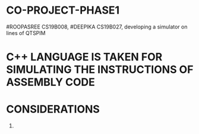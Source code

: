 # CO-PROJECT-PHASE1
#ROOPASREE CS19B008, #DEEPIKA CS19B027, developing a simulator on lines of QTSPIM
# C++ LANGUAGE IS TAKEN FOR SIMULATING THE INSTRUCTIONS OF ASSEMBLY CODE

# CONSIDERATIONS
1.

